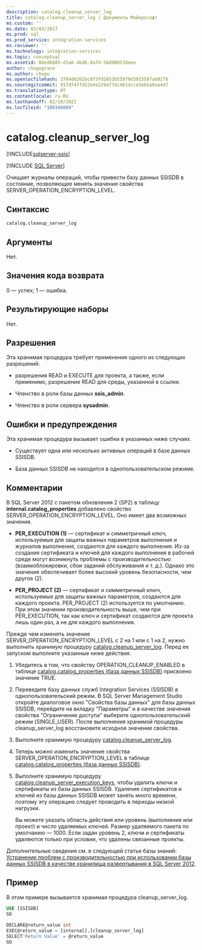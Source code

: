 ```yaml
---
description: catalog.cleanup_server_log
title: catalog.cleanup_server_log | Документы Майкрософт
ms.custom: ''
ms.date: 03/03/2017
ms.prod: sql
ms.prod_service: integration-services
ms.reviewer: ''
ms.technology: integration-services
ms.topic: conceptual
ms.assetid: 0dedb685-d3a6-4bd6-8afd-58d98853deee
author: chugugrace
ms.author: chugu
ms.openlocfilehash: 3784d6262bc8f3fd2653b55970d3915587a68276
ms.sourcegitcommit: 917df4ffd22e4a229af7dc481dcce3ebba0aa4d7
ms.translationtype: HT
ms.contentlocale: ru-RU
ms.lasthandoff: 02/10/2021
ms.locfileid: "100346889"
---
```

# <a name="catalogcleanup_server_log"></a>catalog.cleanup_server_log 

[!INCLUDE[sqlserver-ssis](../../includes/applies-to-version/sqlserver-ssis.md)]


[!INCLUDE [SQL Server](../../includes/applies-to-version/sqlserver.md)]

  Очищает журналы операций, чтобы привести базу данных SSISDB в состояние, позволяющее менять значение свойства SERVER_OPERATION_ENCRYPTION_LEVEL.  
  
## <a name="syntax"></a>Синтаксис  
  
```sql
catalog.cleanup_server_log  
```  
  
## <a name="arguments"></a>Аргументы  
 Нет.  
  
## <a name="return-code-values"></a>Значения кода возврата  
 0 — успех; 1 — ошибка.  
  
## <a name="result-sets"></a>Результирующие наборы  
 Нет.  
  
## <a name="permissions"></a>Разрешения  
 Эта хранимая процедура требует применения одного из следующих разрешений:  
  
-   разрешения READ и EXECUTE для проекта, а также, если применимо, разрешение READ для среды, указанной в ссылке.  
  
-   Членство в роли базы данных **ssis_admin**.  
  
-   Членство в роли сервера **sysadmin**.  
  
## <a name="errors-and-warnings"></a>Ошибки и предупреждения  
 Эта хранимая процедура вызывает ошибки в указанных ниже случаях.  
  
-   Существует одна или несколько активных операций в базе данных SSISDB.  
  
-   База данных SSISDB не находится в однопользовательском режиме.  
  
## <a name="remarks"></a>Комментарии  
 В SQL Server 2012 с пакетом обновления 2 (SP2) в таблицу **internal.catalog_properties** добавлено свойство SERVER_OPERATION_ENCRYPTION_LEVEL. Оно имеет два возможных значения.  
  
-   **PER_EXECUTION (1)** — сертификат и симметричный ключ, используемые для защиты важных параметров выполнения и журналов выполнения, создаются для каждого выполнения. Из-за создания сертификата и ключей для каждого выполнения в рабочей среде могут возникнуть проблемы с производительностью (взаимоблокировки, сбои заданий обслуживания и т. д.). Однако это значение обеспечивает более высокий уровень безопасности, чем другое (2).  
  
-   **PER_PROJECT (2)** — сертификат и симметричный ключ, используемые для защиты важных параметров, создаются для каждого проекта. PER_PROJECT (2) используется по умолчанию. При этом значении производительность выше, чем при PER_EXECUTION, так как ключ и сертификат создаются для проекта лишь один раз, а не для каждого выполнения.  
  
 Прежде чем изменять значение SERVER_OPERATION_ENCRYPTION_LEVEL с 2 на 1 или с 1 на 2, нужно выполнить хранимую процедуру [catalog.cleanup_server_log](../../integration-services/system-stored-procedures/catalog-cleanup-server-log.md). Перед ее запуском выполните указанные ниже действия.  
  
1.  Убедитесь в том, что свойству OPERATION_CLEANUP_ENABLED в таблице [catalog.catalog_properties &#40;база данных SSISDB&#41;](../../integration-services/system-views/catalog-catalog-properties-ssisdb-database.md) присвоено значение TRUE.  
  
2.  Переведите базу данных служб Integration Services (SSISDB) в однопользовательский режим. В SQL Server Management Studio откройте диалоговое окно "Свойства базы данных" для базы данных SSISDB, перейдите на вкладку "Параметры" и в качестве значения свойства "Ограничение доступа" выберите однопользовательский режим (SINGLE_USER). После выполнения хранимой процедуры cleanup_server_log восстановите исходное значение свойства.  
  
3.  Выполните хранимую процедуру [catalog.cleanup_server_log](../../integration-services/system-stored-procedures/catalog-cleanup-server-log.md).  
  
4.  Теперь можно изменить значение свойства SERVER_OPERATION_ENCRYPTION_LEVEL в таблице [catalog.catalog_properties &#40;база данных SSISDB&#41;](../../integration-services/system-views/catalog-catalog-properties-ssisdb-database.md).  
  
5.  Выполните хранимую процедуру [catalog.cleanup_server_execution_keys](../../integration-services/system-stored-procedures/catalog-cleanup-server-execution-keys.md), чтобы удалить ключи и сертификаты из базы данных SSISDB. Удаление сертификатов и ключей из базы данных SSISDB может занять много времени, поэтому эту операцию следует проводить в периоды низкой нагрузки.  
  
     Вы можете указать область действия или уровень (выполнение или проект) и число удаляемых ключей. Размер удаляемого пакета по умолчанию — 1000. Если задан уровень 2, ключи и сертификаты удаляются только при условии, что удалены связанные проекты.  
  
 Дополнительные сведения см. в следующей статье базы знаний: [Устранение проблем с производительностью при использовании базы данных SSISDB в качестве хранилища развертывания в SQL Server 2012](https://support.microsoft.com/kb/2972285).  
  
## <a name="example"></a>Пример  
 В этом примере вызывается хранимая процедура cleanup_server_log.  
  
```sql  
USE [SSISDB]  
GO  
  
DECLARE@return_value int  
EXEC@return_value = [internal].[cleanup_server_log]  
SELECT'Return Value' = @return_value  
GO   
```  
  
  
